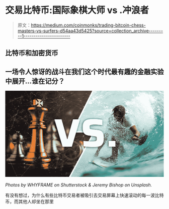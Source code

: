 # 交易比特币:国际象棋大师 vs .冲浪者

> 原文：<https://medium.com/coinmonks/trading-bitcoin-chess-masters-vs-surfers-d54aa43d5425?source=collection_archive---------1----------------------->

## 比特币和加密货币

## 一场令人惊讶的战斗在我们这个时代最有趣的金融实验中展开…谁在记分？

![](img/25c1f9611076ab1a9ef22011dea1585b.png)

*Photos by WHYFRAME on Shutterstock & Jeremy Bishop on Unsplash.*

有没有想过，为什么有些比特币交易者被吸引去交易屏幕上快速滚动的每一波比特币，而其他人却坐在那里